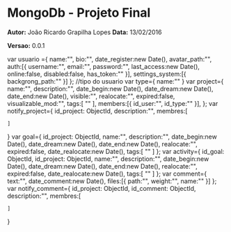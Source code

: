 # MongoDb - Projeto Final
**Autor:** João Ricardo Grapilha Lopes
**Data:** 13/02/2016

**Versao:** 0.0.1

var usuario ={
	name:"", 
	bio:"",
	date_register:new Date(), 
	avatar_path:"",
	auth:[{
		username:"",
		email:"",
		password:"",
		last_access:new Date(),
		online:false,
		disabled:false,
		has_token:""
	}],
	settings_system:[{
		backgrong_path:""
	}]
};
//tipo do usuario
var type={
	name:""
}
var project={
	name:"",
	description:"",
	date_begin:new Date(), 
	date_dream:new Date(), 
	date_end:new Date(), 
	visible:"",
	realocate:"",
	expired:false,
	visualizable_mod:"",
	tags:[
		""
	],
	members:[{
		id_user:"",
		id_type:""
	}],
};
var notify_project={
	id_project: ObjectId,
	description:"",
	membres:[

	]
}
var goal={
	id_project: ObjectId,
	name:"",
	description:"",
	date_begin:new Date(), 
	date_dream:new Date(), 
	date_end:new Date(), 
	realocate:"",
	expired:false,
	date_realocate:new Date(),
	tags:[
		""
	]
};
var activity={
	id_goal: ObjectId,
	id_project: ObjectId,
	name:"",
	description:"",
	date_begin:new Date(), 
	date_dream:new Date(), 
	date_end:new Date(), 
	realocate:"",
	expired:false,
	date_realocate:new Date(),
	tags:[
		""
	]
};
var comment={
	text:"",
	date_comment:new Date(),
	files:[{
		path:"",
		weight:"",
		name:""
	}]
};
var notify_comment={
	id_project: ObjectId,
	id_comment: ObjectId,
	description:"",
	membres:[

	]
}
